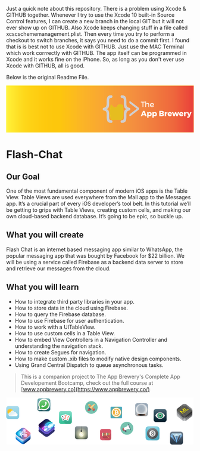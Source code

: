 Just a quick note about this repository. There is a problem using Xcode & GITHUB together. Whenever I try to use the Xcode 10 built-in Source Control features, I can create a new branch in the local GIT but it will not ever show up on GITHUB. Also Xcode keeps changing stuff in a file called xcscschememanagement.plist. Then every time you try to perform a checkout to switch branches, it says you need to do a commit first. I found that is is best not to use Xcode with GITHUB. Just use the MAC Terminal which work corrrectly with GITHUB. The app itself can be programmed in Xcode and it works fine on the iPhone. So, as long as you don't ever use Xcode with GITHUB, all is good.

Below is the original Readme File.


![App Brewery Banner](Documentation/AppBreweryBanner.png)

# Flash-Chat

## Our Goal

One of the most fundamental component of modern iOS apps is the Table View. Table Views are used everywhere from the Mail app to the Messages app. It’s a crucial part of every iOS developer’s tool belt. In this tutorial we’ll be getting to grips with Table Views, creating custom cells, and making our own cloud-based backend database. It’s going to be epic, so buckle up.

## What you will create

Flash Chat is an internet based messaging app similar to WhatsApp, the popular messaging app that was bought by Facebook for $22 billion. We will be using a service called Firebase as a backend data server to store and retrieve our messages from the cloud. 

## What you will learn

* How to integrate third party libraries in your app.
* How to store data in the cloud using Firebase.
* How to query the Firebase database.
* How to use Firebase for user authentication.
* How to work with a UITableView.
* How to use custom cells in a Table View.
* How to embed View Controllers in a Navigation Controller and understanding the navigation stack.
* How to create Segues for navigation.
* How to make custom .xib files to modify native design components.
* Using Grand Central Dispatch to queue asynchronous tasks.


>This is a companion project to The App Brewery's Complete App Developement Bootcamp, check out the full course at [www.appbrewery.co](https://www.appbrewery.co/)

![End Banner](Documentation/readme-end-banner.png)

